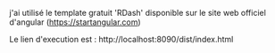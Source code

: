 j'ai utilisé le template gratuit 'RDash' disponible sur le site web officiel d'angular (https://startangular.com)


Le lien d'execution est : http://localhost:8090/dist/index.html
